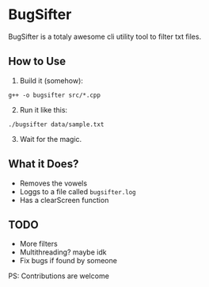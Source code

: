 # BugSifter
BugSifter is a totaly awesome cli utility tool to filter txt files.

## How to Use

1. Build it (somehow):
```
g++ -o bugsifter src/*.cpp
```

2. Run it like this:
```
./bugsifter data/sample.txt
```

3. Wait for the magic.

## What it Does?
- Removes the vowels 
- Loggs to a file called `bugsifter.log`
- Has a clearScreen function

## TODO
- More filters
- Multithreading? maybe idk
- Fix bugs if found by someone

PS: Contributions are welcome 
